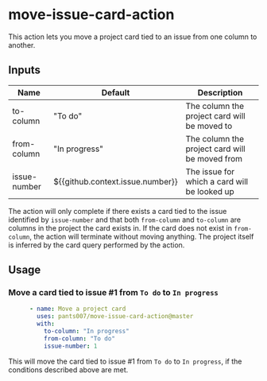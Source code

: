 # move-issue-card-action
This action lets you move a project card tied to an issue from one column to another.

## Inputs
| Name         | Default                          | Description                                    |
|--------------|----------------------------------|------------------------------------------------|
| to-column    | "To do"                          | The column the project card will be moved to   |
| from-column  | "In progress"                    | The column the project card will be moved from |
| issue-number | ${{github.context.issue.number}} | The issue for which a card will be looked up   |

The action will only complete if there exists a card tied to the issue identified by `issue-number` and that both `from-column` and `to-column` are columns in the project the card exists in. If the card does not exist in `from-column`, the action will terminate without moving anything. The project itself is inferred by the card query performed by the action.

## Usage
### Move a card tied to issue #1 from `To do` to `In progress`
```yml
      - name: Move a project card
        uses: pants007/move-issue-card-action@master
        with:
          to-column: "In progress"
          from-column: "To do"
          issue-number: 1
```
This will move the card tied to issue #1 from `To do` to `In progress`, if the conditions described above are met.